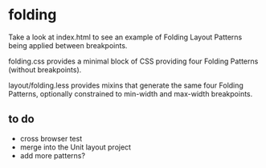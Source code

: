 folding
=======

Take a look at index.html to see an example of Folding Layout Patterns being applied between breakpoints.

folding.css provides a minimal block of CSS providing four Folding Patterns (without breakpoints).

layout/folding.less provides mixins that generate the same four Folding Patterns, optionally constrained to min-width and max-width breakpoints.


to do
-----
* cross browser test
* merge into the Unit layout project
* add more patterns?
